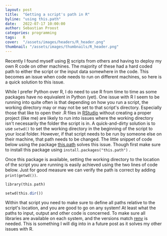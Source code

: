 ```yaml
---
layout: post
title:  "Getting a script's path in R"
byline: "using this.path"
date:   2022-07-17 10:00:00
author: Sebastian Proost
categories: programming
tags:	R
cover:  "/assets/images/headers/R_header.png"
thumbnail: "/assets/images/thumbnails/R_header.png"
---
```


Recently I found myself using [R] scripts from others and having to deploy my own R code on other machines. The majority
of these had a hard coded path to either the script or the input data somewhere in the code. This becomes an issue
when code needs to run on different machines, so here is a quick solution to this issue.

While I prefer Python over R, I do need to use R from time to time as some packages have no equivalent in Python (yet). 
One issue with R I seem to be running into quite often is that depending on how you run a script, the working directory 
may or may not be set to that script's directory. Especially
those that like to open their .R files in [RStudio] without creating a proper project (like me) are likely to run into 
issues where the working directory isn't necessarily the folder the script is in. A quick-and-dirty solution is to
use ```setwd()``` to set the working directory in the beginning of the script to your local folder. However, if that
script needs to be run by someone else on their machine, that path needs to be changed. The little snippet of code 
below using the package [this.path] solves this issue. Though first make sure to install this package using ```install.packages("this.path")``` . 

Once this package is available, setting the working directory to the location of the script you are running is easily
achieved using the two lines of code below. Just for good measure we can verify the path is correct by adding ```print(getwd())```.

```php
library(this.path)

setwd(this.dir())
```

Within that script you need to make sure to define all paths relative to the script's location, and you are good to go
on any system! At least what the paths to input, output and other code is concerned. To make sure all libraries are
available on each system, and the versions match [renv] is needed. This is something I will dig into in a future post as
it solves my other issues with R.


[R]: https://www.r-project.org/
[RStudio]: https://www.rstudio.com/
[this.path]: https://github.com/ArcadeAntics/this.path
[renv]: https://github.com/rstudio/renv
